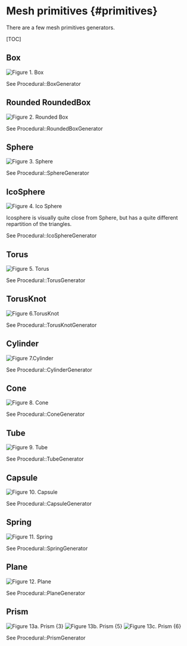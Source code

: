 Mesh primitives {#primitives}
===============

There are a few mesh primitives generators.

[TOC]

## Box

![Figure 1. Box](primitive_box.png)

See Procedural::BoxGenerator

## Rounded RoundedBox

![Figure 2. Rounded Box](primitive_roundedbox.png)

See Procedural::RoundedBoxGenerator

## Sphere

![Figure 3. Sphere](primitive_sphere.png)

See Procedural::SphereGenerator

## IcoSphere

![Figure 4. Ico Sphere](primitive_icosphere.png)

Icosphere is visually quite close from Sphere, but has a quite different repartition of the triangles.

See Procedural::IcoSphereGenerator

## Torus

![Figure 5. Torus](primitive_torus.png)

See Procedural::TorusGenerator

## TorusKnot

![Figure 6.TorusKnot](primitive_torusknot.png)

See Procedural::TorusKnotGenerator

## Cylinder

![Figure 7.Cylinder](primitive_cylinder.png)

See Procedural::CylinderGenerator

## Cone

![Figure 8. Cone](primitive_cone.png)

See Procedural::ConeGenerator

## Tube

![Figure 9. Tube](primitive_tube.png)

See Procedural::TubeGenerator

## Capsule

![Figure 10. Capsule](primitive_capsule.png)

See Procedural::CapsuleGenerator

## Spring

![Figure 11. Spring](primitive_spring.png)

See Procedural::SpringGenerator

## Plane

![Figure 12. Plane](primitive_plane.png)

See Procedural::PlaneGenerator

## Prism

![Figure 13a. Prism {3}](primitive_prism3.png)
![Figure 13b. Prism {5}](primitive_prism5.png)
![Figure 13c. Prism {6}](primitive_prism6.png)

See Procedural::PrismGenerator

